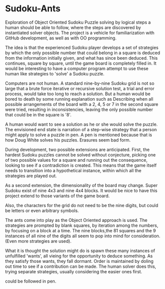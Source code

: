 # Sudoku-Ants
Exploration of Object Oriented Sudoku Puzzle solving by logical steps a human should be able to follow, where the steps are discovered by instantiated solver objects.
The project is a vehicle for familiarization with GitHub development, as well as with OO programming.

The idea is that the experienced Sudoku player develops a set of strategies by which the only possible number that could 
belong in a square is deduced from the information initially given, and what has since been deduced.
This continues, square by square, until the game board is completely filled in.  It would be interesting to have a 
computer program attempt to use these human like strategies to 'solve' a Sudoku puzzle.

Computers are not human.  A standard nine-by-nine Sudoku grid is not so large that a brute force iterative or recursive 
solution test, a trial and error process, would take too long to reach a solution.  But a human would be bored to death by 
some running explanation such as 
  Describing when all possible arrangements of the board with a 2, 4, 5 or 7 in the second square were tried,
  resulting in inconsistencies, leaving the only possible number that could be in the square is '8'.
  
A human would want to see a solution as he or she would solve the puzzle.  The envisioned end state is narration of a step-wise strategy that a person might apply to solve a puzzle in pen.  A pen is mentioned because that is how Doug White solves
his puzzles.  Erasures seem bad form.

During development, two possible extensions are anticipated.  First, the hardest Sudoku puzzles cannot be solved without
conjecture, picking one of two possible values for a square and running out the consequence, looking to see if a 
contradiction is created.  This means that the game itself needs to transition into a hypothetical instance, within which 
all the strategies are played out.  

As a second extension, the dimensionality of the board may change.  Super Sudoku exist of nine 4x3 and nine 4x4 blocks.
It would be nice to have this project extend to those variants of the game board.

Also, the characters for the grid do not need to be the nine digits, but could be letters or even arbitrary symbols.

The ants come into play as the Object Oriented approach is used.  The strategies are prompted by blank squares, by iteration
among the numbers, by focusing on a block at a time.  The nine blocks,the 81 squares and the 9 instances of all nine of the
digits all seem to pop into mind for consideration.  (Even more strategies are used).

What it is thought the solution might do is spawn these many instances of unfulfilled 'wants', all vieing for the opportunity
to deduce something.  As they satisfy those wants, they fall dormant.  Order is maintained by doling out time to see
if a contribution can be made.  The human solver does this, trying separate strategies, usually considering
the easier ones first.



could be followed in pen.


